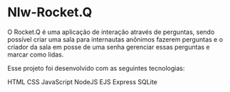 # Nlw-Rocket.Q
O Rocket.Q é uma aplicação de interação através de perguntas, sendo possível criar uma sala para internautas anônimos fazerem perguntas e o criador da sala em posse de uma senha gerenciar essas perguntas e marcar como lidas.



Esse projeto foi desenvolvido com as seguintes tecnologias:

HTML
CSS
JavaScript
NodeJS
EJS
Express
SQLite
